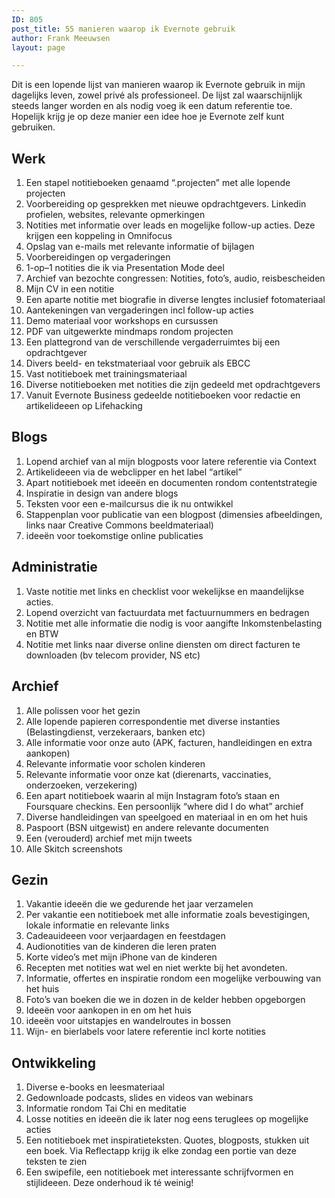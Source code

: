```yaml
---
ID: 805
post_title: 55 manieren waarop ik Evernote gebruik
author: Frank Meeuwsen
layout: page

---
```

Dit is een lopende lijst van manieren waarop ik Evernote gebruik in mijn dagelijks leven, zowel privé als professioneel. De lijst zal waarschijnlijk steeds langer worden en als nodig voeg ik een datum referentie toe. Hopelijk krijg je op deze manier een idee hoe je Evernote zelf kunt gebruiken.
<h2 id="werk">Werk</h2>
<ol>
	<li>Een stapel notitieboeken genaamd “.projecten” met alle lopende projecten</li>
	<li>Voorbereiding op gesprekken met nieuwe opdrachtgevers. Linkedin profielen, websites, relevante opmerkingen</li>
	<li>Notities met informatie over leads en mogelijke follow-up acties. Deze krijgen een koppeling in Omnifocus</li>
	<li>Opslag van e-mails met relevante informatie of bijlagen</li>
	<li>Voorbereidingen op vergaderingen</li>
	<li>1-op–1 notities die ik via Presentation Mode deel</li>
	<li>Archief van bezochte congressen: Notities, foto’s, audio, reisbescheiden</li>
	<li>Mijn CV in een notitie</li>
	<li>Een aparte notitie met biografie in diverse lengtes inclusief fotomateriaal</li>
	<li>Aantekeningen van vergaderingen incl follow-up acties</li>
	<li>Demo materiaal voor workshops en cursussen</li>
	<li>PDF van uitgewerkte mindmaps rondom projecten</li>
	<li>Een plattegrond van de verschillende vergaderruimtes bij een opdrachtgever</li>
	<li>Divers beeld- en tekstmateriaal voor gebruik als EBCC</li>
	<li>Vast notitieboek met trainingsmateriaal</li>
	<li>Diverse notitieboeken met notities die zijn gedeeld met opdrachtgevers</li>
	<li>Vanuit Evernote Business gedeelde notitieboeken voor redactie en artikelideeen op Lifehacking</li>
</ol>
<h2 id="blogs">Blogs</h2>
<ol>
	<li>Lopend archief van al mijn blogposts voor latere referentie via Context</li>
	<li>Artikelideeen via de webclipper en het label “artikel”</li>
	<li>Apart notitieboek met ideeën en documenten rondom contentstrategie</li>
	<li>Inspiratie in design van andere blogs</li>
	<li>Teksten voor een e-mailcursus die ik nu ontwikkel</li>
	<li>Stappenplan voor publicatie van een blogpost (dimensies afbeeldingen, links naar Creative Commons beeldmateriaal)</li>
	<li>ideeën voor toekomstige online publicaties</li>
</ol>
<h2 id="administratie">Administratie</h2>
<ol>
	<li>Vaste notitie met links en checklist voor wekelijkse en maandelijkse acties.</li>
	<li>Lopend overzicht van factuurdata met factuurnummers en bedragen</li>
	<li>Notitie met alle informatie die nodig is voor aangifte Inkomstenbelasting en BTW</li>
	<li>Notitie met links naar diverse online diensten om direct facturen te downloaden (bv telecom provider, NS etc)</li>
</ol>
<h2 id="archief">Archief</h2>
<ol>
	<li>Alle polissen voor het gezin</li>
	<li>Alle lopende papieren correspondentie met diverse instanties (Belastingdienst, verzekeraars, banken etc)</li>
	<li>Alle informatie voor onze auto (APK, facturen, handleidingen en extra aankopen)</li>
	<li>Relevante informatie voor scholen kinderen</li>
	<li>Relevante informatie voor onze kat (dierenarts, vaccinaties, onderzoeken, verzekering)</li>
	<li>Een apart notitieboek waarin al mijn Instagram foto’s staan en Foursquare checkins. Een persoonlijk “where did I do what” archief</li>
	<li>Diverse handleidingen van speelgoed en materiaal in en om het huis</li>
	<li>Paspoort (BSN uitgewist) en andere relevante documenten</li>
	<li>Een (verouderd) archief met mijn tweets</li>
	<li>Alle Skitch screenshots</li>
</ol>
<h2 id="gezin">Gezin</h2>
<ol>
	<li>Vakantie ideeën die we gedurende het jaar verzamelen</li>
	<li>Per vakantie een notitieboek met alle informatie zoals bevestigingen, lokale informatie en relevante links</li>
	<li>Cadeauideeen voor verjaardagen en feestdagen</li>
	<li>Audionotities van de kinderen die leren praten</li>
	<li>Korte video’s met mijn iPhone van de kinderen</li>
	<li>Recepten met notities wat wel en niet werkte bij het avondeten.</li>
	<li>Informatie, offertes en inspiratie rondom een mogelijke verbouwing van het huis</li>
	<li>Foto’s van boeken die we in dozen in de kelder hebben opgeborgen</li>
	<li>Ideeën voor aankopen in en om het huis</li>
	<li>ideeën voor uitstapjes en wandelroutes in bossen</li>
	<li>Wijn- en bierlabels voor latere referentie incl korte notities</li>
</ol>
<h2 id="ontwikkeling">Ontwikkeling</h2>
<ol>
	<li>Diverse e-books en leesmateriaal</li>
	<li>Gedownloade podcasts, slides en videos van webinars</li>
	<li>Informatie rondom Tai Chi en meditatie</li>
	<li>Losse notities en ideeën die ik later nog eens teruglees op mogelijke acties</li>
	<li>Een notitieboek met inspiratieteksten. Quotes, blogposts, stukken uit een boek. Via Reflectapp krijg ik elke zondag een portie van deze teksten te zien</li>
	<li>Een swipefile, een notitieboek met interessante schrijfvormen en stijlideeen. Deze onderhoud ik té weinig!</li>
</ol>
